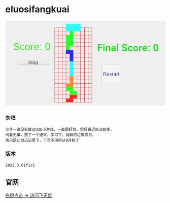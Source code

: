 # eluosifangkuai


![Screenshot of the application](resources/screenshot.png)

### 勿喷
	小爷一直没有做过U3D小游戏，一直很好奇，恰好最近失业在家，
	闲着无事，熬了一个通宵，学习下，纯粹的垃圾项目，
	也只是让自己记录下，下次不用再从0开始了
	
### 版本
	2022.3.61f1c1
	
## 官网
[右键点击 -> 访问飞天鼠](https://tool.feitianshu.com/video-convert/)
	